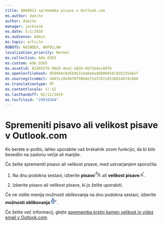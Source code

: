 ```yaml
---
title: 8000013 sprememba pisave v Outlook.com
ms.author: daeite
author: daeite
manager: jackiesm
ms.date: 5/1/2018
ms.audience: Admin
ms.topic: article
ROBOTS: NOINDEX, NOFOLLOW
localization_priority: Normal
ms.collection: Adm_O365
ms.custom: Adm_O365
ms.assetid: 824035f6-90d3-4ea2-a92b-6b73b4ec0076
ms.openlocfilehash: 059944c6d5b95314a6eba48800458c926225d4ef
ms.sourcegitcommit: dd43cc0a9470f98b8ef2a3787c823801d674c666
ms.translationtype: MT
ms.contentlocale: sl-SI
ms.lasthandoff: 02/12/2019
ms.locfileid: "29910204"
---
```

# <a name="change-font-or-font-size-in-outlookcom"></a>Spremeniti pisavo ali velikost pisave v Outlook.com

Ko berete e-pošto, lahko uporabite vaš brskalnik zoom funkcijo, da bi bilo besedilo na zaslonu večje ali manjše.
  
Če želite spremeniti pisavo ali velikost pisave, med ustvarjanjem sporočila:
  
1. Na dnu podokna sestavi, izberite **pisavo**![pisavo](media/6d9372e0-cde5-49fc-a457-aafb62255163.png) ali **velikost pisave**![The pisave velikost ikone](media/9334f617-9593-4bd0-afb1-c53308ad7591.png).
    
2. Izberite pisavo ali velikost pisave, ki jo želite uporabiti.
    
Če ne vidite menija možnosti oblikovanja na dnu podokna sestavi, izberite **možnosti oblikovanja**![The oblikovanje ikona možnosti](media/13103798-e3ea-4069-a7a0-63f8903c8c3a.png).
  
Če želite več informacij, glejte [sprememba krstni kamen velikost in videz email v Outlook.com](https://go.microsoft.com/fwlink/p/?linkid=873130).
  

